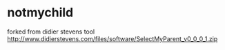 # notmychild
forked from didier stevens tool http://www.didierstevens.com/files/software/SelectMyParent_v0_0_0_1.zip
